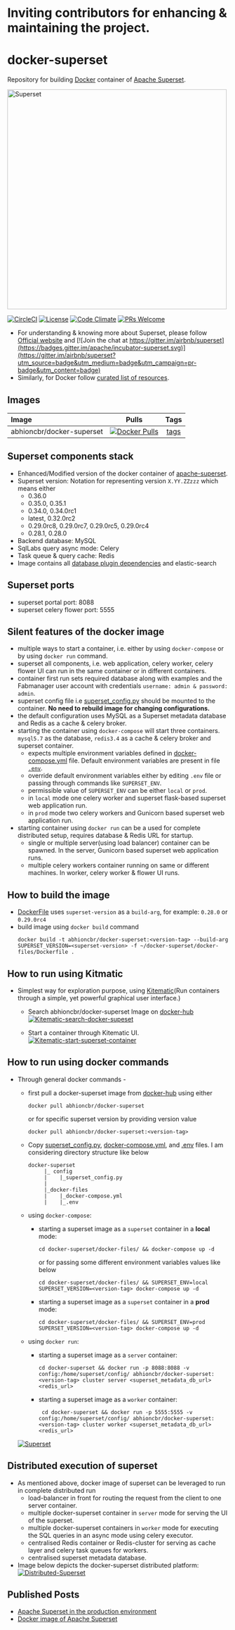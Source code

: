 # Inviting contributors for enhancing & maintaining the project. 

# docker-superset
Repository for building [Docker](https://www.docker.com/) container of [Apache Superset](https://superset.incubator.apache.org/tutorial.html).

[<img src="https://cloud.githubusercontent.com/assets/130878/20946612/49a8a25c-bbc0-11e6-8314-10bef902af51.png" alt="Superset" width="500"/>](https://superset.incubator.apache.org/tutorial.html)

[![CircleCI](https://circleci.com/gh/abhioncbr/docker-superset/tree/master.svg?style=svg)](https://circleci.com/gh/abhioncbr/docker-superset/tree/master)
[![License](http://img.shields.io/:license-Apache%202-blue.svg)](http://www.apache.org/licenses/LICENSE-2.0.txt)
[![Code Climate](https://codeclimate.com/github/codeclimate/codeclimate/badges/gpa.svg)](https://codeclimate.com/github/abhioncbr/docker-superset)
[![PRs Welcome](https://img.shields.io/badge/PRs-welcome-brightgreen.svg?style=flat-square)](http://makeapullrequest.com)

* For understanding & knowing more about Superset, please follow [Official website]((https://superset.incubator.apache.org/tutorial.html)) and [![Join the chat at https://gitter.im/airbnb/superset](https://badges.gitter.im/apache/incubator-superset.svg)](https://gitter.im/airbnb/superset?utm_source=badge&utm_medium=badge&utm_campaign=pr-badge&utm_content=badge)
* Similarly, for Docker follow [curated list of resources](https://github.com/veggiemonk/awesome-docker).

## Images

|Image|Pulls|Tags|
|:---|:---:|:---:|
|abhioncbr/docker-superset|[![Docker Pulls](https://img.shields.io/docker/pulls/abhioncbr/docker-superset.svg)](https://cloud.docker.com/u/abhioncbr/repository/docker/abhioncbr/docker-superset)|[tags](https://cloud.docker.com/repository/docker/abhioncbr/docker-superset/tags)|

## Superset components stack
- Enhanced/Modified version of the docker container of [apache-superset](https://github.com/apache/incubator-superset/tree/master/contrib/docker).
- Superset version: Notation for representing version `X.YY.ZZzzz` which means either 
    * 0.36.0
    * 0.35.0, 0.35.1
    * 0.34.0, 0.34.0rc1  
    * latest, 0.32.0rc2
    * 0.29.0rc8, 0.29.0rc7, 0.29.0rc5, 0.29.0rc4  
    * 0.28.1, 0.28.0
- Backend database: MySQL
- SqlLabs query async mode: Celery
- Task queue & query cache: Redis
- Image contains all [database plugin dependencies](docker-files/database-dependencies.txt) and elastic-search

## Superset ports
- superset portal port: 8088
- superset celery flower port: 5555

## Silent features of the docker image
- multiple ways to start a container, i.e. either by using `docker-compose` or by using `docker run` command.
- superset all components, i.e. web application, celery worker, celery flower UI can run in the same container or in different containers.
- container first run sets required database along with examples and the Fabmanager user account with credentials `username: admin & password: admin`.
- superset config file i.e [superset_config.py](config/superset_config.py) should be mounted to the container. **No need to rebuild image for changing configurations.** 
- the default configuration uses MySQL as a Superset metadata database and Redis as a cache & celery broker.
- starting the container using `docker-compose` will start three containers. `mysql5.7` as the database, `redis3.4` as a cache & celery broker and superset container.
    * expects multiple environment variables defined in [docker-compose.yml](docker-files/docker-compose.yml) file. Default environment variables are present in file [`.env`](docker-files/.env). 
    * override default environment variables either by editing `.env` file or passing through commands like `SUPERSET_ENV`.
    * permissible value of `SUPERSET_ENV` can be either `local` or `prod`.
    * in `local` mode one celery worker and superset flask-based superset web application run.
    * in `prod` mode two celery workers and Gunicorn based superset web application run.
 - starting container using `docker run` can be a used for complete distributed setup, requires database & Redis URL for startup.
    * single or multiple server(using load balancer) container can be spawned. In the server, Gunicorn based superset web application runs. 
    * multiple celery workers container running on same or different machines. In worker, celery worker & flower UI runs. 

## How to build the image
   * [DockerFile](docker-files/Dockerfile) uses `superset-version` as a `build-arg`, for example: `0.28.0` or `0.29.0rc4`
   * build image using `docker build` command
        ```shell
        docker build -t abhioncbr/docker-superset:<version-tag> --build-arg SUPERSET_VERSION=<superset-version> -f ~/docker-superset/docker-files/Dockerfile .
        ```
## How to run using Kitmatic
* Simplest way for exploration purpose, using [Kitematic](https://kitematic.com)(Run containers through a simple, yet powerful graphical user interface.) 
    * Search abhioncbr/docker-superset Image on [docker-hub](https://hub.docker.com/r/abhioncbr/docker-superset/) 
        [<img src="Kitematic-search-docker-supeset.png" alt="Kitematic-search-docker-supeset">](Kitematic-search-docker-supeset.png)
    
    * Start a container through Kitematic UI.
        [<img src="Kitematic-start-superset-container.png" alt="Kitematic-start-superset-container">](Kitematic-start-superset-container.png)    

## How to run using docker commands
* Through general docker commands -
    * first pull a docker-superset image from [docker-hub](https://hub.docker.com/r/abhioncbr/docker-superset/) using either
        ```shell
        docker pull abhioncbr/docker-superset
        ```    
      or for specific superset version by providing version value    
        ```shell
        docker pull abhioncbr/docker-superset:<version-tag>
        ```   
    
    * Copy [superset_config.py](config/superset_config.py), [docker-compose.yml](docker-files/docker-compose.yml), and [.env](docker-files/.env) files. I am considering directory structure like below
        ```
        docker-superset
             |_ config
             |    |_superset_config.py
             |
             |_docker-files
             |    |_docker-compose.yml
             |    |_.env
        
        ```   

    * using `docker-compose`:
        * starting a superset image as a `superset` container in a **local** mode:
            ```shell
            cd docker-superset/docker-files/ && docker-compose up -d
            ```
          or for passing some different environment variables values like below
            ```shell
            cd docker-superset/docker-files/ && SUPERSET_ENV=local SUPERSET_VERSION=<version-tag> docker-compose up -d
            ```           
        
        * starting a superset image as a `superset` container in a **prod** mode:
            ```shell
            cd docker-superset/docker-files/ && SUPERSET_ENV=prod SUPERSET_VERSION=<version-tag> docker-compose up -d
            ```
            
    * using `docker run`:    
        * starting a superset image as a `server` container:
            ```shell
            cd docker-superset && docker run -p 8088:8088 -v config:/home/superset/config/ abhioncbr/docker-superset:<version-tag> cluster server <superset_metadata_db_url> <redis_url>
            ```        
        * starting a superset image as a `worker` container:
            ```shell
             cd docker-superset && docker run -p 5555:5555 -v config:/home/superset/config/ abhioncbr/docker-superset:<version-tag> cluster worker <superset_metadata_db_url> <redis_url>
            ```    
       
    [<img src="docker-superset_execution.png" alt="Superset">](docker-superset_execution.png)   
         
## Distributed execution of superset
* As mentioned above, docker image of superset can be leveraged to run in complete distributed run
    * load-balancer in front for routing the request from the client to one server container.
    * multiple docker-superset container in `server` mode for serving the UI of the superset.
    * multiple docker-superset containers in `worker` mode for executing the SQL queries in an async mode using celery executor.
    * centralised Redis container or Redis-cluster for serving as cache layer and celery task queues for workers.
    * centralised superset metadata database.
* Image below depicts the docker-superset distributed platform:
    [<img src="distributed-superset-setup.png" alt="Distributed-Superset">](distributed-superset-setup.png)

 ## Published Posts
 * [Apache Superset in the production environment](https://medium.com/@abhioncbr/apache-superset-in-the-production-environment-92e914102cc5)
 * [Docker image of Apache Superset](https://medium.com/faun/docker-image-of-apache-superset-400cf4855b9)
 
